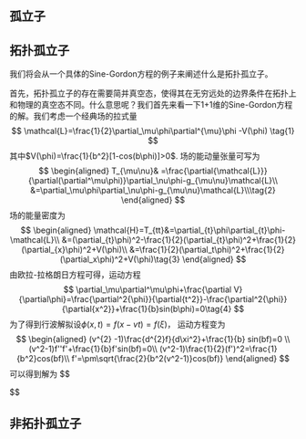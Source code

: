 ## 孤立子

## 拓扑孤立子
我们将会从一个具体的Sine-Gordon方程的例子来阐述什么是拓扑孤立子。

首先，拓扑孤立子的存在需要简并真空态，使得其在无穷远处的边界条件在拓扑上和物理的真空态不同。什么意思呢？我们首先来看一下1+1维的Sine-Gordon方程的解。我们考虑一个经典场的拉式量
$$
 \mathcal{L}=\frac{1}{2}\partial_\mu\phi\partial^{\mu}\phi -V(\phi) \tag{1}
$$
其中$V(\phi)=\frac{1}{b^2}[1-cos(b\phi)]>0$.
场的能动量张量可写为
$$
\begin{aligned}
T_{\mu\nu}& =\frac{\partial{\mathcal{L}}}{\partial(\partial^\mu\phi)}\partial_\nu\phi-g_{\mu\nu}\mathcal{L}\\
&=\partial_\mu\phi\partial_\nu\phi-g_{\mu\nu}\mathcal{L}\\\tag{2}
\end{aligned}
$$
场的能量密度为
$$
\begin{aligned}
\mathcal{H}=T_{tt}&=\partial_{t}\phi\partial_{t}\phi-\mathcal{L}\\
&=(\partial_{t}\phi)^2-\frac{1}{2}(\partial_{t}\phi)^2+\frac{1}{2}(\partial_{x}\phi)^2+V(\phi)\\
&=\frac{1}{2}(\partial_t\phi)^2+\frac{1}{2}(\partial_x\phi)^2+V(\phi)\tag{3}
\end{aligned}
$$
由欧拉-拉格朗日方程可得，运动方程
$$
\partial_\mu\partial^\mu\phi+\frac{\partial V}{\partial\phi}=\frac{\partial^2{\phi}}{\partial{t^2}}-\frac{\partial^2{\phi}}{\partial{x^2}}+\frac{1}{b}sin(b\phi)=0\tag{4}
$$
为了得到行波解拟设$\phi(x,t)=f(x-vt)=f(\xi)$，
运动方程变为
$$
\begin{aligned}
(v^{2} -1)\frac{d^{2}f}{d\xi^2}+\frac{1}{b} sin(bf)=0 \\
(v^2-1)f''f'+\frac{1}{b}f'sin(bf)=0\\
(v^2-1)\frac{1}{2}(f')^2=\frac{1}{b^2}cos(bf)\\
f'=\pm\sqrt{\frac{2}{b^2(v^2-1)}cos(bf)}
\end{aligned}
$$
可以得到解为
$$

$$
## 非拓扑孤立子

<!--stackedit_data:
eyJoaXN0b3J5IjpbODQ0MTQ4NTA1LC0xOTc1NjQ0NjI5LDE0Nj
E4NzI3MTQsMjEyMTQ2NzEyOCw3ODYwMjc4NjAsMTgyNjY3NDI1
MCwtMTUxNjIyMzM5MSwtMTg3MDM3NzI4MSwtOTg0NjI0MTcyLD
E3OTkyMjIyMCw4NzMzMTA2MTYsODg5MzY2NzI2LC0zMDg1MDQ4
NjIsMTE4NTA5MjMxNCwyMTE0NTU4NzM2LC0xMzM1MjEwODQ5LD
UwNTg1ODI1OSwxOTkwMTY3NzQ5LC0zODg0MDk4MDIsLTM5MDY3
MTU4OF19
-->